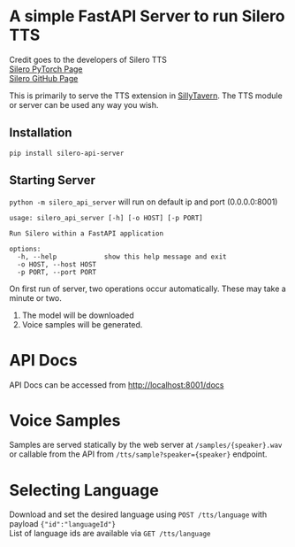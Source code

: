 # A simple FastAPI Server to run Silero TTS
Credit goes to the developers of Silero TTS  
[Silero PyTorch Page](https://pytorch.org/hub/snakers4_silero-models_tts/)  
[Silero GitHub Page](https://github.com/snakers4/silero-models)

This is primarily to serve the TTS extension in [SillyTavern](https://github.com/Cohee1207/SillyTavern). The TTS module or server can be used any way you wish.

## Installation
`pip install silero-api-server`

## Starting Server
`python -m silero_api_server` will run on default ip and port (0.0.0.0:8001)

```
usage: silero_api_server [-h] [-o HOST] [-p PORT]

Run Silero within a FastAPI application

options:
  -h, --help            show this help message and exit
  -o HOST, --host HOST
  -p PORT, --port PORT
```

On first run of server, two operations occur automatically. These may take a minute or two.
1. The model will be downloaded 
2. Voice samples will be generated. 

# API Docs
API Docs can be accessed from [http://localhost:8001/docs](http://localhost:8001/docs)

# Voice Samples
Samples are served statically by the web server at `/samples/{speaker}.wav` or callable from the API from `/tts/sample?speaker={speaker}` endpoint.

# Selecting Language
Download and set the desired language using `POST /tts/language` with payload `{"id":"languageId"}`  
List of language ids are available via `GET /tts/language`
